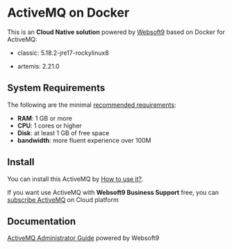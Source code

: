 # ActiveMQ on Docker  

This is an **Cloud Native solution** powered by [Websoft9](https://www.websoft9.com) based on Docker for ActiveMQ:

 - classic:  5.18.2-jre17-rockylinux8

 - artemis:  2.21.0


## System Requirements

The following are the minimal [recommended requirements](https://github.com/apache/activemq-artemis):

* **RAM**: 1 GB or more
* **CPU**: 1 cores or higher
* **Disk**: at least 1 GB of free space
* **bandwidth**: more fluent experience over 100M  

## Install

You can install this ActiveMQ by [How to use it?](https://github.com/Websoft9/docker-library#how-to-use-it).   

If you want use ActiveMQ with **Websoft9 Business Support** free, you can [subscribe ActiveMQ](https://www.websoft9.com/apps) on Cloud platform

## Documentation

[ActiveMQ Administrator Guide](https://support.websoft9.com/docs/activemq) powered by Websoft9
